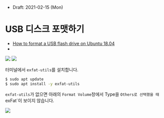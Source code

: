 * Draft: 2021-02-15 (Mon)

# USB 디스크 포맷하기

* [How to format a USB flash drive on Ubuntu 18.04](https://www.usbmemorydirect.com/blog/how-to-format-flash-drive-on-ubuntu-18-04/)
* 

<img src='https://www.usbmemorydirect.com/blog/wp-content/uploads/2020/02/search_window.jpg'>

<img src='https://www.usbmemorydirect.com/blog/wp-content/uploads/2020/02/disk_utility_selected_device.png'>

터미널에서 `exfat-utils`를 설치합니다.

```bash
$ sudo apt update
$ sudo apt install -y exfat-utils
```

`exfat-utils`가 없으면 아래의 `Format Volume`창에서 Type을 `Others로 선택했을 때 `exFat`이 보이지 않습니다.

<img src='https://www.usbmemorydirect.com/blog/wp-content/uploads/2020/02/disk_manager_navigation.gif'>